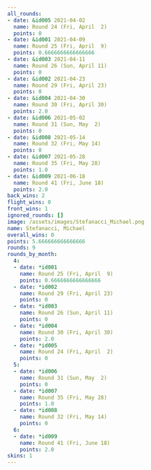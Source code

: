 ```yaml
---
all_rounds:
- date: &id005 2021-04-02
  name: Round 24 (Fri, April  2)
  points: 0
- date: &id001 2021-04-09
  name: Round 25 (Fri, April  9)
  points: 0.6666666666666666
- date: &id003 2021-04-11
  name: Round 26 (Sun, April 11)
  points: 0
- date: &id002 2021-04-23
  name: Round 29 (Fri, April 23)
  points: 0
- date: &id004 2021-04-30
  name: Round 30 (Fri, April 30)
  points: 2.0
- date: &id006 2021-05-02
  name: Round 31 (Sun, May  2)
  points: 0
- date: &id008 2021-05-14
  name: Round 32 (Fri, May 14)
  points: 0
- date: &id007 2021-05-28
  name: Round 35 (Fri, May 28)
  points: 1.0
- date: &id009 2021-06-18
  name: Round 41 (Fri, June 18)
  points: 2.0
back_wins: 2
flight_wins: 0
front_wins: 1
ignored_rounds: []
image: /assets/images/Stefanacci_Michael.png
name: Stefanacci, Michael
overall_wins: 0
points: 5.666666666666666
rounds: 9
rounds_by_month:
  4:
  - date: *id001
    name: Round 25 (Fri, April  9)
    points: 0.6666666666666666
  - date: *id002
    name: Round 29 (Fri, April 23)
    points: 0
  - date: *id003
    name: Round 26 (Sun, April 11)
    points: 0
  - date: *id004
    name: Round 30 (Fri, April 30)
    points: 2.0
  - date: *id005
    name: Round 24 (Fri, April  2)
    points: 0
  5:
  - date: *id006
    name: Round 31 (Sun, May  2)
    points: 0
  - date: *id007
    name: Round 35 (Fri, May 28)
    points: 1.0
  - date: *id008
    name: Round 32 (Fri, May 14)
    points: 0
  6:
  - date: *id009
    name: Round 41 (Fri, June 18)
    points: 2.0
skins: 1
---
```

